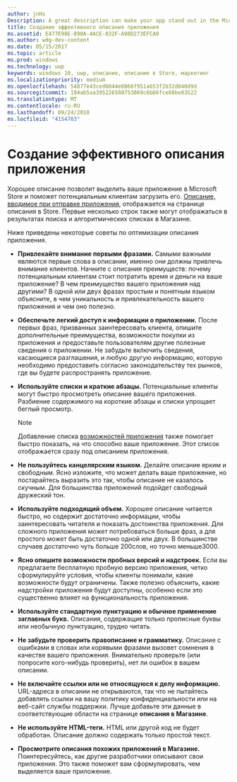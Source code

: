 ```yaml
---
author: jnHs
Description: A great description can make your app stand out in the Microsoft Store and help encourage customers to download it.
title: Создание эффективного описания приложения
ms.assetid: E477E98E-090A-4ACE-832F-A98D273EFCA0
ms.author: wdg-dev-content
ms.date: 05/15/2017
ms.topic: article
ms.prod: windows
ms.technology: uwp
keywords: windows 10, uwp, описание, описание в Store, маркетинг
ms.localizationpriority: medium
ms.openlocfilehash: 54877e43ced6044e0866f951a653f2b32d040d9d
ms.sourcegitcommit: 194ab5aa395226580753869c6b66fce88be83522
ms.translationtype: MT
ms.contentlocale: ru-RU
ms.lasthandoff: 09/24/2018
ms.locfileid: "4154703"
---
```

# <a name="write-a-great-app-description"></a>Создание эффективного описания приложения


Хорошее описание позволит выделить ваше приложение в Microsoft Store и поможет потенциальным клиентам загрузить его. [Описание, вводимое при отправке приложения](create-app-store-listings.md#description), отображается на странице описания в Store. Первые несколько строк также могут отображаться в результатах поиска и алгоритмических списках в Магазине.


Ниже приведены некоторые советы по оптимизации описания приложения.

-   **Привлекайте внимание первыми фразами.** Самыми важными являются первые слова в описании, именно они должны привлечь внимание клиентов. Начните с описания преимуществ: почему потенциальным клиентам стоит потратить время и деньги на ваше приложение? В чем преимущество вашего приложения над другими? В одной или двух фразах простым и понятным языком объясните, в чем уникальность и привлекательность вашего приложения и чем оно полезно.
-   **Обеспечьте легкий доступ к информации о приложении.** После первых фраз, призванных заинтересовать клиента, опишите дополнительные преимущества, возможности покупки из приложения и предоставьте пользователям другие полезные сведения о приложении. Не забудьте включить сведения, касающиеся разглашения, и любую другую информацию, которую необходимо предоставить согласно законодательству тех рынков, где вы будете распространять приложение.
-   **Используйте списки и краткие абзацы.** Потенциальные клиенты могут быстро просмотреть описание вашего приложения. Разбиение содержимого на короткие абзацы и списки упрощает беглый просмотр.

    > [!NOTE]
    > Добавление списка [возможностей приложения](create-app-store-listings.md#app-features) также помогает быстро показать, на что способно ваше приложение. Этот список отображается сразу под описанием приложения.

-   **Не пользуйтесь канцелярским языком.** Делайте описание ярким и свободным. Ясно изложите, что может делать ваше приложение, но постарайтесь выразить это так, чтобы описание не казалось скучным. Для большинства приложений подойдет свободный дружеский тон.
-   **Используйте подходящий объем.** Хорошее описание читается быстро, но содержит достаточно информации, чтобы заинтересовать читателя и показать достоинства приложения. Для сложного приложения может потребоваться больше фраз, а для простого может быть достаточно одной или двух. В большинстве случаев достаточно чуть больше 200слов, но точно меньше3000.
-   **Ясно опишите возможности пробных версий и надстроек.** Если вы предлагаете бесплатную пробную версию приложения, четко сформулируйте условия, чтобы клиенты понимали, какие возможности будут ограничены. Также полезно объяснить, какие надстройки приложения будут доступны, особенно если это существенно влияет на функциональность приложения.
-   **Используйте стандартную пунктуацию и обычное применение заглавных букв.** Описания, содержащие только прописные буквы или необычную пунктуацию, трудно читать.
-   **Не забудьте проверить правописание и грамматику.** Описание с ошибками в словах или корявыми фразами вызовет сомнения в качестве вашего приложения. Внимательно проверьте (или попросите кого-нибудь проверить), нет ли ошибок в вашем описании.
-   **Не включайте ссылки или не относящуюся к делу информацию.** URL-адреса в описании не открываются, так что не пытайтесь добавлять ссылки на вашу политику конфиденциальности или на веб-сайт службы поддержки. Лучше добавьте эти данные в соответствующие области на странице **описания в Магазине**.
-   **Не используйте HTML-теги.** HTML или другой код не будет обработан. Описание должно содержать только простой текст.
-   **Просмотрите описания похожих приложений в Магазине.** Поинтересуйтесь, как другие разработчики описывают свои приложения. Это также поможет вам сформулировать, чем выделяется ваше приложение.

 

 




